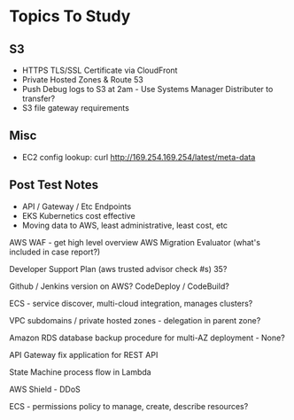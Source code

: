 # Topics To Study

## S3
- HTTPS TLS/SSL Certificate via CloudFront
- Private Hosted Zones & Route 53
- Push Debug logs to S3 at 2am - Use Systems Manager Distributer to transfer?
- S3 file gateway requirements


## Misc
- EC2 config lookup:  curl http://169.254.169.254/latest/meta-data

## Post Test Notes

- API / Gateway / Etc Endpoints
- EKS Kubernetics cost effective
- Moving data to AWS, least administrative, least cost, etc




AWS WAF - get high level overview
AWS Migration Evaluator (what's included in case report?)

Developer Support Plan (aws trusted advisor check #s) 35?

Github / Jenkins version on AWS? CodeDeploy / CodeBuild?

ECS - service discover, multi-cloud integration, manages clusters?

VPC subdomains / private hosted zones - delegation in parent zone?

Amazon RDS database backup procedure for multi-AZ deployment - None?

API Gateway fix application for REST API

State Machine process flow in Lambda

AWS Shield - DDoS 

ECS  - permissions policy to manage, create, describe resources? 


